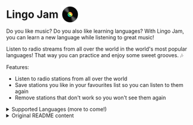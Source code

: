 # Lingo Jam <img src="./assets/documentation/images/lingoJamLogo.png" style="width: 50px; margin-bottom: -15px;"/> 

Do you like music? Do you also like learning languages? With Lingo Jam, you can learn a new language while listening to great music!

Listen to radio streams from all over the world in the world's most popular languages! That way you can practice and enjoy some sweet grooves. :notes:

Features:

- Listen to radio stations from all over the world
- Save stations you like in your favourites list so you can listen to them again
- Remove stations that don't work so you won't see them again

<details>
<summary>Supported Languages (more to come!)</summary>
<br>

- Chinese - 中文 (Zhōngwén), 汉语, 漢語
- English
- Spanish - Español
- Arabic - العربية
- German - Deutsch
- Hindi - हिन्दी, हिंदी
- Bengali - বাংলা
- Indonesian - Bahasa Indonesia
- French - français
- Russian - русский
- Portuguese - Português
- Japanese - 日本語 (にほんご)
- Italian - Italiano
- Greek - Ελληνικά
- Korean - 한국어
- Swahili - Kiswahili

</details>


<details>
<summary>Original README content</summary>
<br>

Notes to the adjudicators:

- I don't have an Apple developer account, so this app was not tested on iOS. If you're planning on using an iPhone, please keep this in mind.
- The debug build has a testing page that can be reached via the last navigation item in the bottom bar.

# B-Radio CL

The starting code for the B-Synergy Flutter contest 2022 The contest is adjudicated by the judges and is based who presented the best app, based on the following broad criteria:

* Functionality - what new functionality did you add to make the app more like a proper radio app. Some ideas:
  * Cleaning up the data - removing duplicates etc.
  * Looking at stations beyond the Netherlands.
  * Dig around the api - what else could be interesting to use?
  * Filtering on users favorite tags.
  * User's list of favourite stations.
  * Persist app data (hint: use hive).
* UI - what improvements did you add to the UI make it look better.
* Architecture - to what extent did your new code stick to the principle of seperation of concerns.
* Code quality - is the code you added clear, readable while concise and 'Flutter like'.

## Contest Rules

* The judges are Paul Schunk & Chris Laurie. They may ask additional people to assist, at their own discretion.
* The prize money is €500. How this is finally awarded is at the sole discretion of the judges.
* All code must be written by the entrant - pairing allowed. Some code snippets may be copied from the internet.
* Closing date of the contest is 28 February 2021
* Entries will be reviewed by the judges and a winner announced as soon after closing as possible, hopefully by the last bbq in March.
* Entries are to be submitted in the form of a Github code repository link. This should be different to this repository and master branch.
* Rules will be amended as needed.

</details>

